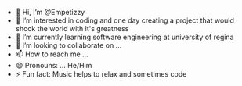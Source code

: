 - 👋 Hi, I’m @Empetizzy
- 👀 I’m interested in coding and one day creating a project that would shock the world with it's greatness
- 🌱 I’m currently learning software  engineering at university of regina
- 💞️ I’m looking to collaborate on ...
- 📫 How to reach me ...
- 😄 Pronouns: ... He/Him
- ⚡ Fun fact: Music helps to relax and sometimes code

<!---
Empetizzy/Empetizzy is a ✨ special ✨ repository because its `README.md` (this file) appears on your GitHub profile.
You can click the Preview link to take a look at your changes.
--->
